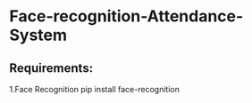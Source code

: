 # Face-recognition-Attendance-System
## Requirements:
1.Face Recognition pip install face-recognition
